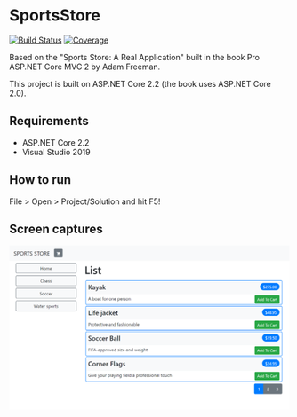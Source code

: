 # SportsStore

[![Build Status][build-status-badge]][build-status]
[![Coverage][coverage-badge]][coverage]

Based on the "Sports Store: A Real Application" built in the book Pro ASP.NET Core MVC 2 by Adam Freeman.

This project is built on ASP.NET Core 2.2 (the book uses ASP.NET Core 2.0).

## Requirements

- ASP.NET Core 2.2
- Visual Studio 2019

## How to run

File > Open > Project/Solution and hit F5!

## Screen captures

![Front Page](2019.12.11-20_40_48.png)

[build-status-badge]: https://dev.azure.com/feliperomeromx/Projects/_apis/build/status/feliperomero3.SportsStore?branchName=master
[build-status]: https://dev.azure.com/feliperomeromx/Projects/_build/latest?definitionId=4&branchName=master
[coverage-badge]: https://img.shields.io/azure-devops/coverage/epicor-feliperomero/sportsstore/1/master
[coverage]: https://dev.azure.com/epicor-feliperomero/SportsStore/_build/latest?definitionId=1&branchName=master
